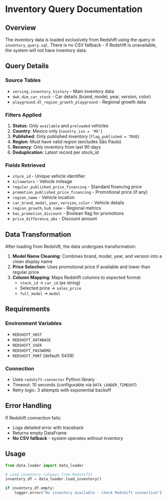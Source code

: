 # Inventory Query Documentation

## Overview
The inventory data is loaded exclusively from Redshift using the query in `inventory_query.sql`. There is no CSV fallback - if Redshift is unavailable, the system will not have inventory data.

## Query Details

### Source Tables
- `serving.inventory_history` - Main inventory data
- `dwh.dim_car_stock` - Car details (brand, model, year, version, color)
- `playground.dl_region_growth_playground` - Regional growth data

### Filters Applied
1. **Status**: Only `available` and `preloaded` vehicles
2. **Country**: Mexico only (`country_iso = 'MX'`)
3. **Published**: Only published inventory (`flag_published = TRUE`)
4. **Region**: Must have valid region (excludes São Paulo)
5. **Recency**: Only inventory from last 90 days
6. **Deduplication**: Latest record per stock_id

### Fields Retrieved
- `stock_id` - Unique vehicle identifier
- `kilometers` - Vehicle mileage
- `regular_published_price_financing` - Standard financing price
- `promotion_published_price_financing` - Promotional price (if any)
- `region_name` - Vehicle location
- `car_brand`, `model`, `year`, `version`, `color` - Vehicle details
- `region_growth`, `hub_name` - Regional metrics
- `has_promotion_discount` - Boolean flag for promotions
- `price_difference_abs` - Discount amount

## Data Transformation

After loading from Redshift, the data undergoes transformation:

1. **Model Name Cleaning**: Combines brand, model, year, and version into a clean display name
2. **Price Selection**: Uses promotional price if available and lower than regular price
3. **Column Mapping**: Maps Redshift columns to expected format:
   - `stock_id` → `car_id` (as string)
   - Selected price → `sales_price`
   - `full_model` → `model`

## Requirements

### Environment Variables
- `REDSHIFT_HOST`
- `REDSHIFT_DATABASE`
- `REDSHIFT_USER`
- `REDSHIFT_PASSWORD`
- `REDSHIFT_PORT` (default: 5439)

### Connection
- Uses `redshift-connector` Python library
- Timeout: 10 seconds (configurable via `DATA_LOADER_TIMEOUT`)
- Retry logic: 3 attempts with exponential backoff

## Error Handling
If Redshift connection fails:
- Logs detailed error with traceback
- Returns empty DataFrame
- **No CSV fallback** - system operates without inventory

## Usage
```python
from data.loader import data_loader

# Load inventory (always from Redshift)
inventory_df = data_loader.load_inventory()

if inventory_df.empty:
    logger.error("No inventory available - check Redshift connection")
```